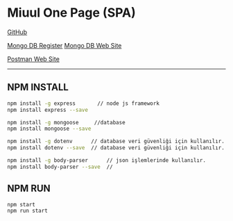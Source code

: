 # Miuul One Page (SPA)
[GitHub](https://github.com/hamitmizrak/case_study_miuul_one_page)

[Mongo DB Register](https://account.mongodb.com/account/register)
[Mongo DB Web Site](https://www.mongodb.com/)

[Postman Web Site](https://www.postman.com)

---
## NPM INSTALL
```sh
npm install -g express       // node js framework
npm install express --save

npm install -g mongoose     //database
npm install mongoose --save

npm install -g dotenv      // database veri güvenliği için kullanılır.
npm install dotenv --save  // database veri güvenliği için kullanılır.

npm install -g body-parser      // json işlemlerinde kullanılır.
npm install body-parser --save  // 
```

## NPM RUN 
```sh
npm start
npm run start
```